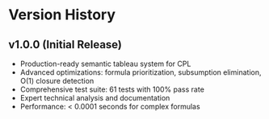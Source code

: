 # Version History

## v1.0.0 (Initial Release)
- Production-ready semantic tableau system for CPL
- Advanced optimizations: formula prioritization, subsumption elimination, O(1) closure detection
- Comprehensive test suite: 61 tests with 100% pass rate
- Expert technical analysis and documentation
- Performance: < 0.0001 seconds for complex formulas